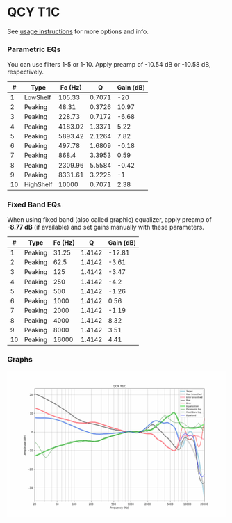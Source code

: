 # QCY T1C
See [usage instructions](https://github.com/jaakkopasanen/AutoEq#usage) for more options and info.

### Parametric EQs
You can use filters 1-5 or 1-10. Apply preamp of -10.54 dB or -10.58 dB, respectively.

|   # | Type      |   Fc (Hz) |      Q |   Gain (dB) |
|-----|-----------|-----------|--------|-------------|
|   1 | LowShelf  |    105.33 | 0.7071 |      -20    |
|   2 | Peaking   |     48.31 | 0.3726 |       10.97 |
|   3 | Peaking   |    228.73 | 0.7172 |       -6.68 |
|   4 | Peaking   |   4183.02 | 1.3371 |        5.22 |
|   5 | Peaking   |   5893.42 | 2.1264 |        7.82 |
|   6 | Peaking   |    497.78 | 1.6809 |       -0.18 |
|   7 | Peaking   |    868.4  | 3.3953 |        0.59 |
|   8 | Peaking   |   2309.96 | 5.5584 |       -0.42 |
|   9 | Peaking   |   8331.61 | 3.2225 |       -1    |
|  10 | HighShelf |  10000    | 0.7071 |        2.38 |

### Fixed Band EQs
When using fixed band (also called graphic) equalizer, apply preamp of **-8.77 dB** (if available) and set gains manually with these parameters.

|   # | Type    |   Fc (Hz) |      Q |   Gain (dB) |
|-----|---------|-----------|--------|-------------|
|   1 | Peaking |     31.25 | 1.4142 |      -12.81 |
|   2 | Peaking |     62.5  | 1.4142 |       -3.61 |
|   3 | Peaking |    125    | 1.4142 |       -3.47 |
|   4 | Peaking |    250    | 1.4142 |       -4.2  |
|   5 | Peaking |    500    | 1.4142 |       -1.26 |
|   6 | Peaking |   1000    | 1.4142 |        0.56 |
|   7 | Peaking |   2000    | 1.4142 |       -1.19 |
|   8 | Peaking |   4000    | 1.4142 |        8.32 |
|   9 | Peaking |   8000    | 1.4142 |        3.51 |
|  10 | Peaking |  16000    | 1.4142 |        4.41 |

### Graphs
![](./QCY%20T1C.png)
